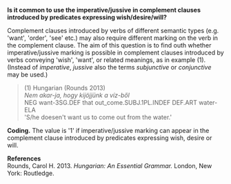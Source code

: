 **Is it common to use the imperative/jussive in complement clauses introduced by predicates expressing wish/desire/will?** 

Complement clauses introduced by verbs of different semantic types (e.g. 'want', 'order', 'see' etc.) may also require different marking on the verb in the complement clause. The aim of this question is to find outh whether imperative/jussive marking is possible in complement clauses introduced by verbs conveying 'wish', 'want', or related meanings, as in example (1). (Instead of *imperative*, *jussive* also the terms *subjunctive* or *conjunctive* may be used.)

>(1) Hungarian (Rounds 2013)<br/>
>*Nem akar-ja, hogy kijöjjünk a víz-ből*<br/>
>NEG want-3SG.DEF that out_come.SUBJ.1PL.INDEF DEF.ART water-ELA<br/> 
>'S/he doesen't want us to come out from the water.'

**Coding.** The value is '1' if imperative/jussive marking can appear in the complement clause introduced by predicates expressing wish, desire or will.

**References**<br/>
Rounds, Carol H. 2013. *Hungarian: An Essential Grammar.* London, New York: Routledge.
